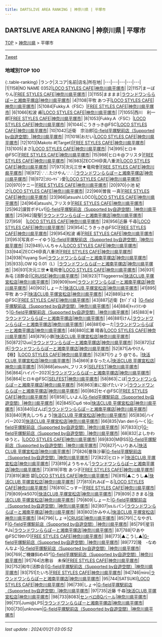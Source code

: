 ```yaml
---
title: DARTSLIVE AREA RANKING | 神奈川県 | 平塚市
---
```

## DARTSLIVE AREA RANKING | 神奈川県 | 平塚市

[TOP](/darts/rank/) > [神奈川県](/darts/rank/神奈川県/) > 平塚市

___

<a href="https://twitter.com/share?ref_src=twsrc%5Etfw" data-text="DARTSLIVE AREA RANKING | 神奈川県平塚市" class="twitter-share-button" data-via="DARTSLIVE" data-hashtags="DARTSLIVE" data-related="DARTSLIVE" data-show-count="false">Tweet</a>

### 地域別TOP 100

{:.table-ranking}
|ランク|スコア|名前|店名|所在地|
|---|---|---|---|---|
|1|1158|NO NAME 0352|<a href="https://search.dartslive.com/jp/shop/785634dad51fbd260d9b047a20a7ba1e">LOCO STYLES CAFE</a>|<a href="/darts/rank/神奈川県/平塚市">神奈川県平塚市</a>|
|2|1157|まーぼりん|<a href="https://search.dartslive.com/jp/shop/546a3bfc5c87a82e0d9b047a20a7ba1e">FREE STYLES CAFE</a>|<a href="/darts/rank/神奈川県/平塚市">神奈川県平塚市</a>|
|3|1155|まままま|<a href="https://search.dartslive.com/jp/shop/8a3a674a2d9084070d9b047a20a7ba1e">ラウンドワンららぽーと湘南平塚店</a>|<a href="/darts/rank/神奈川県/平塚市">神奈川県平塚市</a>|
|4|1108|平牧 あつ子|<a href="https://search.dartslive.com/jp/shop/785634dad51fbd260d9b047a20a7ba1e">LOCO STYLES CAFE</a>|<a href="/darts/rank/神奈川県/平塚市">神奈川県平塚市</a>|
|5|1084|Fukky.A〈FSC〉|<a href="https://search.dartslive.com/jp/shop/546a3bfc5c87a82e0d9b047a20a7ba1e">FREE STYLES CAFE</a>|<a href="/darts/rank/神奈川県/平塚市">神奈川県平塚市</a>|
|6|1066|松波 甫|<a href="https://search.dartslive.com/jp/shop/785634dad51fbd260d9b047a20a7ba1e">LOCO STYLES CAFE</a>|<a href="/darts/rank/神奈川県/平塚市">神奈川県平塚市</a>|
|7|1055|西川　利一郎|<a href="https://search.dartslive.com/jp/shop/546a3bfc5c87a82e0d9b047a20a7ba1e">FREE STYLES CAFE</a>|<a href="/darts/rank/神奈川県/平塚市">神奈川県平塚市</a>|
|8|1053|Fukky.A〈FSC〉|<a href="https://search.dartslive.com/jp/shop/785634dad51fbd260d9b047a20a7ba1e">LOCO STYLES CAFE</a>|<a href="/darts/rank/神奈川県/平塚市">神奈川県平塚市</a>|
|9|1044|こうきっき@FSC|<a href="https://search.dartslive.com/jp/shop/785634dad51fbd260d9b047a20a7ba1e">LOCO STYLES CAFE</a>|<a href="/darts/rank/神奈川県/平塚市">神奈川県平塚市</a>|
|10|1042|近衛　宗治郎|<a href="https://search.dartslive.com/jp/shop/6b1c952c7105a08658d385ea46352d8f">G-field平塚駅前店（Supported by自遊空間）</a>|<a href="/darts/rank/神奈川県/平塚市">神奈川県平塚市</a>|
|11|1018|おだい|<a href="https://search.dartslive.com/jp/shop/785634dad51fbd260d9b047a20a7ba1e">LOCO STYLES CAFE</a>|<a href="/darts/rank/神奈川県/平塚市">神奈川県平塚市</a>|
|12|1013|Makoto #[Target]|<a href="https://search.dartslive.com/jp/shop/546a3bfc5c87a82e0d9b047a20a7ba1e">FREE STYLES CAFE</a>|<a href="/darts/rank/神奈川県/平塚市">神奈川県平塚市</a>|
|13|1005|まさ|<a href="https://search.dartslive.com/jp/shop/785634dad51fbd260d9b047a20a7ba1e">LOCO STYLES CAFE</a>|<a href="/darts/rank/神奈川県/平塚市">神奈川県平塚市</a>|
|14|995|ヒロキ@FSC|<a href="https://search.dartslive.com/jp/shop/546a3bfc5c87a82e0d9b047a20a7ba1e">FREE STYLES CAFE</a>|<a href="/darts/rank/神奈川県/平塚市">神奈川県平塚市</a>|
|15|988|ヒロキ@フリスタ|<a href="https://search.dartslive.com/jp/shop/546a3bfc5c87a82e0d9b047a20a7ba1e">FREE STYLES CAFE</a>|<a href="/darts/rank/神奈川県/平塚市">神奈川県平塚市</a>|
|16|983|ZECCHI@真八重流|<a href="https://search.dartslive.com/jp/shop/785634dad51fbd260d9b047a20a7ba1e">LOCO STYLES CAFE</a>|<a href="/darts/rank/神奈川県/平塚市">神奈川県平塚市</a>|
|17|973|次元三世★竜飛會|<a href="https://search.dartslive.com/jp/shop/546a3bfc5c87a82e0d9b047a20a7ba1e">FREE STYLES CAFE</a>|<a href="/darts/rank/神奈川県/平塚市">神奈川県平塚市</a>|
|18|972|∵∴たけやん∵∴|<a href="https://search.dartslive.com/jp/shop/8a3a674a2d9084070d9b047a20a7ba1e">ラウンドワンららぽーと湘南平塚店</a>|<a href="/darts/rank/神奈川県/平塚市">神奈川県平塚市</a>|
|18|972|ｺﾀﾛｰﾔﾄﾞﾝ愛|<a href="https://search.dartslive.com/jp/shop/785634dad51fbd260d9b047a20a7ba1e">LOCO STYLES CAFE</a>|<a href="/darts/rank/神奈川県/平塚市">神奈川県平塚市</a>|
|20|970|ケニー|<a href="https://search.dartslive.com/jp/shop/546a3bfc5c87a82e0d9b047a20a7ba1e">FREE STYLES CAFE</a>|<a href="/darts/rank/神奈川県/平塚市">神奈川県平塚市</a>|
|20|970|小池 紀之|<a href="https://search.dartslive.com/jp/shop/785634dad51fbd260d9b047a20a7ba1e">LOCO STYLES CAFE</a>|<a href="/darts/rank/神奈川県/平塚市">神奈川県平塚市</a>|
|22|969|曽我 一真|<a href="https://search.dartslive.com/jp/shop/546a3bfc5c87a82e0d9b047a20a7ba1e">FREE STYLES CAFE</a>|<a href="/darts/rank/神奈川県/平塚市">神奈川県平塚市</a>|
|23|966|atsushi.LOCO|<a href="https://search.dartslive.com/jp/shop/785634dad51fbd260d9b047a20a7ba1e">LOCO STYLES CAFE</a>|<a href="/darts/rank/神奈川県/平塚市">神奈川県平塚市</a>|
|24|964|atsushi_フリスタ|<a href="https://search.dartslive.com/jp/shop/546a3bfc5c87a82e0d9b047a20a7ba1e">FREE STYLES CAFE</a>|<a href="/darts/rank/神奈川県/平塚市">神奈川県平塚市</a>|
|25|962|謹賀ポチLv1|<a href="https://search.dartslive.com/jp/shop/6b1c952c7105a08658d385ea46352d8f">G-field平塚駅前店（Supported by自遊空間）</a>|<a href="/darts/rank/神奈川県/平塚市">神奈川県平塚市</a>|
|25|962|龍聖|<a href="https://search.dartslive.com/jp/shop/8a3a674a2d9084070d9b047a20a7ba1e">ラウンドワンららぽーと湘南平塚店</a>|<a href="/darts/rank/神奈川県/平塚市">神奈川県平塚市</a>|
|27|959|ㅤ|<a href="https://search.dartslive.com/jp/shop/785634dad51fbd260d9b047a20a7ba1e">LOCO STYLES CAFE</a>|<a href="/darts/rank/神奈川県/平塚市">神奈川県平塚市</a>|
|28|956|近藤 千尋|<a href="https://search.dartslive.com/jp/shop/785634dad51fbd260d9b047a20a7ba1e">LOCO STYLES CAFE</a>|<a href="/darts/rank/神奈川県/平塚市">神奈川県平塚市</a>|
|29|954|こうきっき@FSC|<a href="https://search.dartslive.com/jp/shop/546a3bfc5c87a82e0d9b047a20a7ba1e">FREE STYLES CAFE</a>|<a href="/darts/rank/神奈川県/平塚市">神奈川県平塚市</a>|
|29|954|松波 甫|<a href="https://search.dartslive.com/jp/shop/546a3bfc5c87a82e0d9b047a20a7ba1e">FREE STYLES CAFE</a>|<a href="/darts/rank/神奈川県/平塚市">神奈川県平塚市</a>|
|31|953|写真ボーイゆう|<a href="https://search.dartslive.com/jp/shop/6b1c952c7105a08658d385ea46352d8f">G-field平塚駅前店（Supported by自遊空間）</a>|<a href="/darts/rank/神奈川県/平塚市">神奈川県平塚市</a>|
|32|949|いんちゃん|<a href="https://search.dartslive.com/jp/shop/785634dad51fbd260d9b047a20a7ba1e">LOCO STYLES CAFE</a>|<a href="/darts/rank/神奈川県/平塚市">神奈川県平塚市</a>|
|33|944|ZECCHI@真八重流|<a href="https://search.dartslive.com/jp/shop/546a3bfc5c87a82e0d9b047a20a7ba1e">FREE STYLES CAFE</a>|<a href="/darts/rank/神奈川県/平塚市">神奈川県平塚市</a>|
|34|938|Yuyang Sun|<a href="https://search.dartslive.com/jp/shop/8a3a674a2d9084070d9b047a20a7ba1e">ラウンドワンららぽーと湘南平塚店</a>|<a href="/darts/rank/神奈川県/平塚市">神奈川県平塚市</a>|
|35|933|LOW IQ 0.01（L）|<a href="https://search.dartslive.com/jp/shop/8a3a674a2d9084070d9b047a20a7ba1e">ラウンドワンららぽーと湘南平塚店</a>|<a href="/darts/rank/神奈川県/平塚市">神奈川県平塚市</a>|
|36|931|次元三世★竜飛會|<a href="https://search.dartslive.com/jp/shop/785634dad51fbd260d9b047a20a7ba1e">LOCO STYLES CAFE</a>|<a href="/darts/rank/神奈川県/平塚市">神奈川県平塚市</a>|
|36|931|糸屯 [活酔会]|<a href="https://search.dartslive.com/jp/shop/27d82b148ce25ee10d9b047a20a7ba1e">CRUISE</a>|<a href="/darts/rank/神奈川県/平塚市">神奈川県平塚市</a>|
|38|923|TTiiggeerrss|<a href="https://search.dartslive.com/jp/shop/557e5a7092a0954fa3f63593b5358cc4">快活CLUB 平塚宮松店</a>|<a href="/darts/rank/神奈川県/平塚市">神奈川県平塚市</a>|
|39|909|tom|<a href="https://search.dartslive.com/jp/shop/8a3a674a2d9084070d9b047a20a7ba1e">ラウンドワンららぽーと湘南平塚店</a>|<a href="/darts/rank/神奈川県/平塚市">神奈川県平塚市</a>|
|40|902|しょーた|<a href="https://search.dartslive.com/jp/shop/557e5a7092a0954fa3f63593b5358cc4">快活CLUB 平塚宮松店</a>|<a href="/darts/rank/神奈川県/平塚市">神奈川県平塚市</a>|
|41|895|平牧 あつ子|<a href="https://search.dartslive.com/jp/shop/557e5a7092a0954fa3f63593b5358cc4">快活CLUB 平塚宮松店</a>|<a href="/darts/rank/神奈川県/平塚市">神奈川県平塚市</a>|
|42|889|はやと@FSC|<a href="https://search.dartslive.com/jp/shop/546a3bfc5c87a82e0d9b047a20a7ba1e">FREE STYLES CAFE</a>|<a href="/darts/rank/神奈川県/平塚市">神奈川県平塚市</a>|
|43|887|近衛【ｾﾊﾟﾌﾞﾙ】|<a href="https://search.dartslive.com/jp/shop/6b1c952c7105a08658d385ea46352d8f">G-field平塚駅前店（Supported by自遊空間）</a>|<a href="/darts/rank/神奈川県/平塚市">神奈川県平塚市</a>|
|44|884|ｷｬﾒﾗﾏﾝゆう|<a href="https://search.dartslive.com/jp/shop/6b1c952c7105a08658d385ea46352d8f">G-field平塚駅前店（Supported by自遊空間）</a>|<a href="/darts/rank/神奈川県/平塚市">神奈川県平塚市</a>|
|45|883|☆|<a href="https://search.dartslive.com/jp/shop/8a3a674a2d9084070d9b047a20a7ba1e">ラウンドワンららぽーと湘南平塚店</a>|<a href="/darts/rank/神奈川県/平塚市">神奈川県平塚市</a>|
|46|881|けん|<a href="https://search.dartslive.com/jp/shop/8a3a674a2d9084070d9b047a20a7ba1e">ラウンドワンららぽーと湘南平塚店</a>|<a href="/darts/rank/神奈川県/平塚市">神奈川県平塚市</a>|
|46|881|ゆーた|<a href="https://search.dartslive.com/jp/shop/8a3a674a2d9084070d9b047a20a7ba1e">ラウンドワンららぽーと湘南平塚店</a>|<a href="/darts/rank/神奈川県/平塚市">神奈川県平塚市</a>|
|48|880|広瀬 晴香|<a href="https://search.dartslive.com/jp/shop/785634dad51fbd260d9b047a20a7ba1e">LOCO STYLES CAFE</a>|<a href="/darts/rank/神奈川県/平塚市">神奈川県平塚市</a>|
|49|879|小鉄|<a href="https://search.dartslive.com/jp/shop/557e5a7092a0954fa3f63593b5358cc4">快活CLUB 平塚宮松店</a>|<a href="/darts/rank/神奈川県/平塚市">神奈川県平塚市</a>|
|50|872|12uo|<a href="https://search.dartslive.com/jp/shop/8a3a674a2d9084070d9b047a20a7ba1e">ラウンドワンららぽーと湘南平塚店</a>|<a href="/darts/rank/神奈川県/平塚市">神奈川県平塚市</a>|
|50|872|ば氏|<a href="https://search.dartslive.com/jp/shop/8a3a674a2d9084070d9b047a20a7ba1e">ラウンドワンららぽーと湘南平塚店</a>|<a href="/darts/rank/神奈川県/平塚市">神奈川県平塚市</a>|
|52|871|みやけん【極】|<a href="https://search.dartslive.com/jp/shop/785634dad51fbd260d9b047a20a7ba1e">LOCO STYLES CAFE</a>|<a href="/darts/rank/神奈川県/平塚市">神奈川県平塚市</a>|
|52|871|りょう @でる。|<a href="https://search.dartslive.com/jp/shop/557e5a7092a0954fa3f63593b5358cc4">快活CLUB 平塚宮松店</a>|<a href="/darts/rank/神奈川県/平塚市">神奈川県平塚市</a>|
|54|869|まなったん|<a href="https://search.dartslive.com/jp/shop/557e5a7092a0954fa3f63593b5358cc4">快活CLUB 平塚宮松店</a>|<a href="/darts/rank/神奈川県/平塚市">神奈川県平塚市</a>|
|55|868|atsushi_フリスタ|<a href="https://search.dartslive.com/jp/shop/46ecfcda873761660d9b047a20a7ba1e">SELFEST</a>|<a href="/darts/rank/神奈川県/平塚市">神奈川県平塚市</a>|
|56|864|ハイパー2023|<a href="https://search.dartslive.com/jp/shop/8a3a674a2d9084070d9b047a20a7ba1e">ラウンドワンららぽーと湘南平塚店</a>|<a href="/darts/rank/神奈川県/平塚市">神奈川県平塚市</a>|
|56|864|ヒロキ@FSC|<a href="https://search.dartslive.com/jp/shop/46ecfcda873761660d9b047a20a7ba1e">SELFEST</a>|<a href="/darts/rank/神奈川県/平塚市">神奈川県平塚市</a>|
|58|863|こぼ|<a href="https://search.dartslive.com/jp/shop/8a3a674a2d9084070d9b047a20a7ba1e">ラウンドワンららぽーと湘南平塚店</a>|<a href="/darts/rank/神奈川県/平塚市">神奈川県平塚市</a>|
|58|863|楽に投げたいマン|<a href="https://search.dartslive.com/jp/shop/8a3a674a2d9084070d9b047a20a7ba1e">ラウンドワンららぽーと湘南平塚店</a>|<a href="/darts/rank/神奈川県/平塚市">神奈川県平塚市</a>|
|60|862|セイ@FSC|<a href="https://search.dartslive.com/jp/shop/546a3bfc5c87a82e0d9b047a20a7ba1e">FREE STYLES CAFE</a>|<a href="/darts/rank/神奈川県/平塚市">神奈川県平塚市</a>|
|61|858|しいよん|<a href="https://search.dartslive.com/jp/shop/6b1c952c7105a08658d385ea46352d8f">G-field平塚駅前店（Supported by自遊空間）</a>|<a href="/darts/rank/神奈川県/平塚市">神奈川県平塚市</a>|
|62|845|Сιμб τёα|<a href="https://search.dartslive.com/jp/shop/557e5a7092a0954fa3f63593b5358cc4">快活CLUB 平塚宮松店</a>|<a href="/darts/rank/神奈川県/平塚市">神奈川県平塚市</a>|
|63|840|ばんば|<a href="https://search.dartslive.com/jp/shop/8a3a674a2d9084070d9b047a20a7ba1e">ラウンドワンららぽーと湘南平塚店</a>|<a href="/darts/rank/神奈川県/平塚市">神奈川県平塚市</a>|
|63|840|秀丸しつちょう|<a href="https://search.dartslive.com/jp/shop/557e5a7092a0954fa3f63593b5358cc4">快活CLUB 平塚宮松店</a>|<a href="/darts/rank/神奈川県/平塚市">神奈川県平塚市</a>|
|65|836|ハイパー2023|<a href="https://search.dartslive.com/jp/shop/557e5a7092a0954fa3f63593b5358cc4">快活CLUB 平塚宮松店</a>|<a href="/darts/rank/神奈川県/平塚市">神奈川県平塚市</a>|
|66|835|Van denら〜く|<a href="https://search.dartslive.com/jp/shop/6b1c952c7105a08658d385ea46352d8f">G-field平塚駅前店（Supported by自遊空間）</a>|<a href="/darts/rank/神奈川県/平塚市">神奈川県平塚市</a>|
|67|833|ぴ|<a href="https://search.dartslive.com/jp/shop/6b1c952c7105a08658d385ea46352d8f">G-field平塚駅前店（Supported by自遊空間）</a>|<a href="/darts/rank/神奈川県/平塚市">神奈川県平塚市</a>|
|68|832|よしかわゆうと。|<a href="https://search.dartslive.com/jp/shop/785634dad51fbd260d9b047a20a7ba1e">LOCO STYLES CAFE</a>|<a href="/darts/rank/神奈川県/平塚市">神奈川県平塚市</a>|
|69|830|M@SS|<a href="https://search.dartslive.com/jp/shop/6b1c952c7105a08658d385ea46352d8f">G-field平塚駅前店（Supported by自遊空間）</a>|<a href="/darts/rank/神奈川県/平塚市">神奈川県平塚市</a>|
|70|827|へいりあん|<a href="https://search.dartslive.com/jp/shop/557e5a7092a0954fa3f63593b5358cc4">快活CLUB 平塚宮松店</a>|<a href="/darts/rank/神奈川県/平塚市">神奈川県平塚市</a>|
|71|826|曼珠沙華|<a href="https://search.dartslive.com/jp/shop/6b1c952c7105a08658d385ea46352d8f">G-field平塚駅前店（Supported by自遊空間）</a>|<a href="/darts/rank/神奈川県/平塚市">神奈川県平塚市</a>|
|72|822|ヒロトド|<a href="https://search.dartslive.com/jp/shop/557e5a7092a0954fa3f63593b5358cc4">快活CLUB 平塚宮松店</a>|<a href="/darts/rank/神奈川県/平塚市">神奈川県平塚市</a>|
|73|819|ようちゃん&#x27;|<a href="https://search.dartslive.com/jp/shop/8a3a674a2d9084070d9b047a20a7ba1e">ラウンドワンららぽーと湘南平塚店</a>|<a href="/darts/rank/神奈川県/平塚市">神奈川県平塚市</a>|
|73|819|平牧 あつ子|<a href="https://search.dartslive.com/jp/shop/546a3bfc5c87a82e0d9b047a20a7ba1e">FREE STYLES CAFE</a>|<a href="/darts/rank/神奈川県/平塚市">神奈川県平塚市</a>|
|73|819|濵田 碧|<a href="https://search.dartslive.com/jp/shop/785634dad51fbd260d9b047a20a7ba1e">LOCO STYLES CAFE</a>|<a href="/darts/rank/神奈川県/平塚市">神奈川県平塚市</a>|
|76|815|▲こうし▲|<a href="https://search.dartslive.com/jp/shop/557e5a7092a0954fa3f63593b5358cc4">快活CLUB 平塚宮松店</a>|<a href="/darts/rank/神奈川県/平塚市">神奈川県平塚市</a>|
|77|813|れみぽーる|<a href="https://search.dartslive.com/jp/shop/785634dad51fbd260d9b047a20a7ba1e">LOCO STYLES CAFE</a>|<a href="/darts/rank/神奈川県/平塚市">神奈川県平塚市</a>|
|78|810|こっすー|<a href="https://search.dartslive.com/jp/shop/546a3bfc5c87a82e0d9b047a20a7ba1e">FREE STYLES CAFE</a>|<a href="/darts/rank/神奈川県/平塚市">神奈川県平塚市</a>|
|79|809|nk5070|<a href="https://search.dartslive.com/jp/shop/557e5a7092a0954fa3f63593b5358cc4">快活CLUB 平塚宮松店</a>|<a href="/darts/rank/神奈川県/平塚市">神奈川県平塚市</a>|
|79|809|さきまる|<a href="https://search.dartslive.com/jp/shop/557e5a7092a0954fa3f63593b5358cc4">快活CLUB 平塚宮松店</a>|<a href="/darts/rank/神奈川県/平塚市">神奈川県平塚市</a>|
|79|809|しょーた|<a href="https://search.dartslive.com/jp/shop/6b1c952c7105a08658d385ea46352d8f">G-field平塚駅前店（Supported by自遊空間）</a>|<a href="/darts/rank/神奈川県/平塚市">神奈川県平塚市</a>|
|82|807|ssルパン|<a href="https://search.dartslive.com/jp/shop/8a3a674a2d9084070d9b047a20a7ba1e">ラウンドワンららぽーと湘南平塚店</a>|<a href="/darts/rank/神奈川県/平塚市">神奈川県平塚市</a>|
|83|802|かみやん|<a href="https://search.dartslive.com/jp/shop/557e5a7092a0954fa3f63593b5358cc4">快活CLUB 平塚宮松店</a>|<a href="/darts/rank/神奈川県/平塚市">神奈川県平塚市</a>|
|84|796|しょ→|<a href="https://search.dartslive.com/jp/shop/27d82b148ce25ee10d9b047a20a7ba1e">CRUISE</a>|<a href="/darts/rank/神奈川県/平塚市">神奈川県平塚市</a>|
|85|791|こなやぎL F|<a href="https://search.dartslive.com/jp/shop/6b1c952c7105a08658d385ea46352d8f">G-field平塚駅前店（Supported by自遊空間）</a>|<a href="/darts/rank/神奈川県/平塚市">神奈川県平塚市</a>|
|85|791|星羽®︎Js|<a href="https://search.dartslive.com/jp/shop/8a3a674a2d9084070d9b047a20a7ba1e">ラウンドワンららぽーと湘南平塚店</a>|<a href="/darts/rank/神奈川県/平塚市">神奈川県平塚市</a>|
|87|788|♡あや@FSC19th♡|<a href="https://search.dartslive.com/jp/shop/546a3bfc5c87a82e0d9b047a20a7ba1e">FREE STYLES CAFE</a>|<a href="/darts/rank/神奈川県/平塚市">神奈川県平塚市</a>|
|88|773|▲こうし▲|<a href="https://search.dartslive.com/jp/shop/6b1c952c7105a08658d385ea46352d8f">G-field平塚駅前店（Supported by自遊空間）</a>|<a href="/darts/rank/神奈川県/平塚市">神奈川県平塚市</a>|
|89|772|隆　-なめんなよ-|<a href="https://search.dartslive.com/jp/shop/6b1c952c7105a08658d385ea46352d8f">G-field平塚駅前店（Supported by自遊空間）</a>|<a href="/darts/rank/神奈川県/平塚市">神奈川県平塚市</a>|
|90|769|ご機嫌斜め45°|<a href="https://search.dartslive.com/jp/shop/6b1c952c7105a08658d385ea46352d8f">G-field平塚駅前店（Supported by自遊空間）</a>|<a href="/darts/rank/神奈川県/平塚市">神奈川県平塚市</a>|
|91|764|古敷谷　未保|<a href="https://search.dartslive.com/jp/shop/546a3bfc5c87a82e0d9b047a20a7ba1e">FREE STYLES CAFE</a>|<a href="/darts/rank/神奈川県/平塚市">神奈川県平塚市</a>|
|92|752|和牛[活酔会]|<a href="https://search.dartslive.com/jp/shop/6b1c952c7105a08658d385ea46352d8f">G-field平塚駅前店（Supported by自遊空間）</a>|<a href="/darts/rank/神奈川県/平塚市">神奈川県平塚市</a>|
|93|751|たいち|<a href="https://search.dartslive.com/jp/shop/546a3bfc5c87a82e0d9b047a20a7ba1e">FREE STYLES CAFE</a>|<a href="/darts/rank/神奈川県/平塚市">神奈川県平塚市</a>|
|94|746|miro|<a href="https://search.dartslive.com/jp/shop/8a3a674a2d9084070d9b047a20a7ba1e">ラウンドワンららぽーと湘南平塚店</a>|<a href="/darts/rank/神奈川県/平塚市">神奈川県平塚市</a>|
|95|744|SATSUKI|<a href="https://search.dartslive.com/jp/shop/785634dad51fbd260d9b047a20a7ba1e">LOCO STYLES CAFE</a>|<a href="/darts/rank/神奈川県/平塚市">神奈川県平塚市</a>|
|96|739|しょ→|<a href="https://search.dartslive.com/jp/shop/6b1c952c7105a08658d385ea46352d8f">G-field平塚駅前店（Supported by自遊空間）</a>|<a href="/darts/rank/神奈川県/平塚市">神奈川県平塚市</a>|
|97|735|近藤 千尋|<a href="https://search.dartslive.com/jp/shop/557e5a7092a0954fa3f63593b5358cc4">快活CLUB 平塚宮松店</a>|<a href="/darts/rank/神奈川県/平塚市">神奈川県平塚市</a>|
|98|733|8083|<a href="https://search.dartslive.com/jp/shop/d5ca7e351523de320d9b047a20a7ba1e">センベロBQバール</a>|<a href="/darts/rank/神奈川県/平塚市">神奈川県平塚市</a>|
|99|731|Jumi@LPS|<a href="https://search.dartslive.com/jp/shop/8a3a674a2d9084070d9b047a20a7ba1e">ラウンドワンららぽーと湘南平塚店</a>|<a href="/darts/rank/神奈川県/平塚市">神奈川県平塚市</a>|
|100|730|unknown|<a href="https://search.dartslive.com/jp/shop/6b1c952c7105a08658d385ea46352d8f">G-field平塚駅前店（Supported by自遊空間）</a>|<a href="/darts/rank/神奈川県/平塚市">神奈川県平塚市</a>|



___

_last update : 2024/01/21 03:05:52_


<script src="https://cdnjs.cloudflare.com/ajax/libs/jquery/3.6.1/jquery.min.js" integrity="sha512-aVKKRRi/Q/YV+4mjoKBsE4x3H+BkegoM/em46NNlCqNTmUYADjBbeNefNxYV7giUp0VxICtqdrbqU7iVaeZNXA==" crossorigin="anonymous" referrerpolicy="no-referrer"></script>
<script src="https://cdnjs.cloudflare.com/ajax/libs/jquery.tablesorter/2.31.3/js/jquery.tablesorter.min.js" integrity="sha512-qzgd5cYSZcosqpzpn7zF2ZId8f/8CHmFKZ8j7mU4OUXTNRd5g+ZHBPsgKEwoqxCtdQvExE5LprwwPAgoicguNg==" crossorigin="anonymous" referrerpolicy="no-referrer"></script>
<link rel="stylesheet" href="https://cdnjs.cloudflare.com/ajax/libs/jquery.tablesorter/2.31.3/css/theme.default.min.css" integrity="sha512-wghhOJkjQX0Lh3NSWvNKeZ0ZpNn+SPVXX1Qyc9OCaogADktxrBiBdKGDoqVUOyhStvMBmJQ8ZdMHiR3wuEq8+w==" crossorigin="anonymous" referrerpolicy="no-referrer" />
<script>
$(function() {
    $(".table-ranking").tablesorter({sortList:[[0, 0]]});
});
</script>

<script async src="https://platform.twitter.com/widgets.js" charset="utf-8"></script>